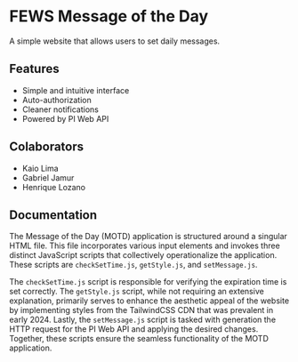 # FEWS Message of the Day

A simple website that allows users to set daily messages.

## Features

- Simple and intuitive interface
- Auto-authorization
- Cleaner notifications
- Powered by PI Web API 

## Colaborators

- Kaio Lima
- Gabriel Jamur
- Henrique Lozano

## Documentation

The Message of the Day (MOTD) application is structured around a singular HTML file. This file incorporates various input elements and invokes three distinct JavaScript scripts that collectively operationalize the application. These scripts are `checkSetTime.js`, `getStyle.js`, and `setMessage.js`. 

The `checkSetTime.js` script is responsible for verifying the expiration time is set correctly. The `getStyle.js` script, while not requiring an extensive explanation, primarily serves to enhance the aesthetic appeal of the website by implementing styles from the TailwindCSS CDN that was prevalent in early 2024. Lastly, the `setMessage.js` script is tasked with generation the HTTP request for the PI Web API and applying the desired changes. Together, these scripts ensure the seamless functionality of the MOTD application.
